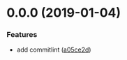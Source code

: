# 0.0.0 (2019-01-04)


### Features

* add commitlint ([a05ce2d](https://github.com/believeZJP/blog/commit/a05ce2d))



